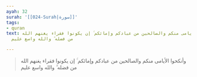 ```yaml
---
ayah: 32
surah: '[[024-Surah|سورة]]'
tags:
- quran
text: وأنكحوا الأيامى منكم والصالحين من عبادكم وإمائكم ۚ إن يكونوا فقراء يغنهم الله
  من فضله ۗ والله واسع عليم

---
```

> وأنكحوا الأيامى منكم والصالحين من عبادكم وإمائكم ۚ إن يكونوا فقراء يغنهم الله من فضله ۗ والله واسع عليم
